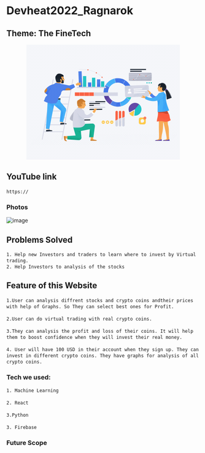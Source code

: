 # Devheat2022_Ragnarok
## Theme: The FineTech

<p align="center">
  <img src="readme.gif" width="400"/>
  </p>
  




## YouTube link
```
https://
```

### Photos
![image](https://user-images.githubusercontent.com/98045635/202869856-53a412e9-73af-45bb-bf0e-f15b506cf242.png )


## Problems Solved

```
1. Help new Investors and traders to learn where to invest by Virtual trading.
2. Help Investors to analysis of the stocks 
```

## Feature of this Website
```
1.User can analysis diffrent stocks and crypto coins andtheir prices with help of Graphs. So They can select best ones for Profit.

2.User can do virtual trading with real crypto coins. 

3.They can analysis the profit and loss of their coins. It will help them to boost confidence when they will invest their real money.

4. User will have 100 USD in their account when they sign up. They can invest in different crypto coins. They have graphs for analysis of all crypto coins.
```

### Tech we used:
```
1. Machine Learning

2. React

3.Python

3. Firebase
```

### Future Scope

